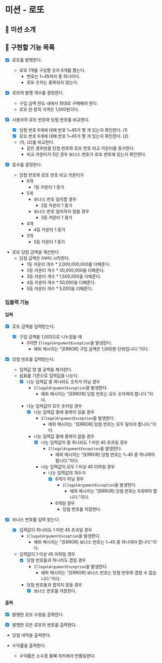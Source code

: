 # 미션 - 로또

## 📮 미션 소개

## 🚀 구현할 기능 목록

- [x] 로또를 발행한다.
    - 로또 1개를 구성할 숫자 6개를 뽑는다.
        - 번호는 1~45까지 중 하나이다.
        - 로또 숫자는 중복되지 않는다.

- [x] 로또의 발행 개수를 결정한다.
    - 구입 금액 한도 내에서 최대로 구매해야 한다.
    - 로또 한 장의 가격은 1,000원이다.

- [x] 사용자의 로또 번호와 당첨 번호를 비교한다.
    - [x] 당첨 번호 6개에 대해 번호 1~45가 몇 개 있는지 확인한다. (1)
    - [x] 로또 번호 6개에 대해 번호 1~45가 몇 개 있는지 확인한다. (2)
    - (1), (2)를 비교한다.
      - 같은 경우만큼 당첨 번호와 로또 번호 비교 카운터를 증가한다.
      - 비교 카운터가 5인 경우 보너스 번호가 로또 번호에 있는지 확인한다.

- [x] 등수를 결정한다.
  - 당첨 번호와 로또 번호 비교 카운터가
    - 6개
      - 1등 카운터 1 증가
    - 5개
      - 보너스 번호 일치할 경우
        - 2등 카운터 1 증가
      - 보너스 번호 일치하지 않을 경우
        - 3등 카운터 1 증가
    - 4개
      - 4등 카운터 1 증가
    - 3개
      - 5등 카운터 1 증가

- 로또 당첨 금액을 계산한다.
    - 당첨 금액은 0부터 시작한다.
        - 1등 카운터 개수 * 2,000,000,000를 더해준다.
        - 2등 카운터 개수 * 30,000,000을 더해준다.
        - 3등 카운터 개수 * 1,500,000을 더해준다.
        - 4등 카운터 개수 * 50,000을 더해준다.
        - 5등 카운터 개수 * 5,000을 더해준다.

### 입출력 기능

#### 입력

- [x] 로또 금액을 입력받는다.
    - [x] 구입 금액을 1,000으로 나누었을 때
        - 0이면 `IllegalArgumentException`을 발생한다.
            - 예외 메시지는 "[ERROR] 구입 금액은 1,000원 단위입니다."이다.

- [x] 당첨 번호를 입력받는다.
    - 입력값 양 옆 공백을 제거한다.
    - 쉼표를 기준으로 입력값을 나눈다.
        - [x] 나눈 입력값 중 하나라도 숫자가 아닐 경우
            - `IllegalArgumentException`을 발생한다.
                - 예외 메시지는 "[ERROR] 당첨 번호는 모두 숫자여야 합니다."이다.
        - 나눈 입력값이 모두 숫자일 경우
            - [x] 나눈 입력값 중에 중복이 있을 경우
                - `IllegalArgumentException`을 발생한다.
                    - 예외 메시지는 "[ERROR] 당첨 번호는 모두 달라야 합니다."이다.
            - 나눈 입력값 중에 중복이 없을 경우
                - [x] 나눈 입력값이 중 하나라도 1 미만 45 초과일 경우
                    - `IllegalArgumentException`을 발생한다.
                        - 예외 메시지는 "[ERROR] 당첨 번호는 1~45 중 하나여야 합니다."이다.
                - 나눈 입력값이 모두 1 이상 45 이하일 경우
                    - 나눈 입력값의 개수가
                        - [x] 6개가 아닐 경우
                            - `IllegalArgumentException`을 발생한다.
                                - 예외 메시지는 "[ERROR] 당첨 번호는 6개여야 합니다."이다.
                        - 6개일 경우
                            - 당첨 번호를 저장한다.

- [x] 보너스 번호를 입력 받는다.
    - [x] 입력값이 하나라도 1 미만 45 초과일 경우
        - `IllegalArgumentException`을 발생한다.
            - 예외 메시지는 "[ERROR] 보너스 번호는 1~45 중 하나여야 합니다."이다.
    - 입력값이 1 이상 45 이하일 경우
        - [x] 당첨 번호들과 하나라도 겹칠 경우
            - `IllegalArgumentException`을 발생한다.
                - 예외 메시지는 "[ERROR] 보너스 번호는 당첨 번호와 겹칠 수 없습니다."이다.
        - 당첨 번호들과 겹치지 않을 경우
            - [x] 보너스 번호를 저장한다.

#### 출력

- [x] 발행한 로또 수량을 출력한다.

- [x] 발행한 모든 로또의 번호를 출력한다.

- 당첨 내역을 출력한다.

- 수익률을 출력한다.
    - 수익률은 소수점 둘째 자리에서 반올림한다.